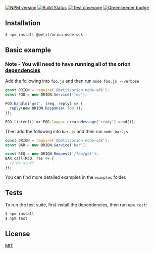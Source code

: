[![NPM version][npm-image]][npm-url] 
[![Build Status][travis-image]][travis-url] 
[![Test coverage][coveralls-image]][coveralls-url]
[![Greenkeeper badge](https://badges.greenkeeper.io/betit/orion-node-sdk.svg)](https://greenkeeper.io/)

## Installation


```sh
$ npm install @betit/orion-node-sdk
```

## Basic example

### Note - You will need to have running all of the orion [dependencies](https://github.com/betit/orion/tree/dev#development)

Add the following into `foo.js` and then run `node foo.js --verbose`

```js
const ORION = require('@betit/orion-node-sdk');
const FOO = new ORION.Service('foo');

FOO.handle('get', (req, reply) => {
  reply(new ORION.Response('foo'));
});

FOO.listen(() => FOO.logger.createMessage('ready').send());
```

Then add the following into `bar.js` and then run `node bar.js`

```js
const ORION = require('@betit/orion-node-sdk');
const BAR = new ORION.Service('bar');

const REQ = new ORION.Request('/foo/get');
BAR.call(REQ, res => {
  // do stuff
});
```

You can find more detailed examples in the `examples` folder.

## Tests

  To run the test suite, first install the dependencies, then run `npm test`:

```bash
$ npm install
$ npm test
```

## License

[MIT](https://github.com/betit/orion-node-sdk/blob/master/LICENSE)

[npm-image]: https://badge.fury.io/js/%40betit%2Forion-node-sdk.svg
[npm-url]: https://www.npmjs.com/package/@betit/orion-node-sdk
[travis-image]: https://travis-ci.org/betit/orion-node-sdk.svg?branch=master
[travis-url]: https://travis-ci.org/betit/orion-node-sdk/
[coveralls-image]: https://coveralls.io/repos/betit/orion-node-sdk/badge.svg
[coveralls-url]: https://coveralls.io/r/betit/orion-node-sdk
